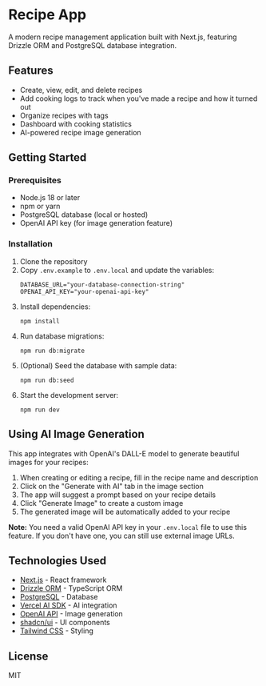 # Recipe App

A modern recipe management application built with Next.js, featuring Drizzle ORM and PostgreSQL database integration.

## Features

- Create, view, edit, and delete recipes
- Add cooking logs to track when you've made a recipe and how it turned out
- Organize recipes with tags
- Dashboard with cooking statistics
- AI-powered recipe image generation

## Getting Started

### Prerequisites

- Node.js 18 or later
- npm or yarn
- PostgreSQL database (local or hosted)
- OpenAI API key (for image generation feature)

### Installation

1. Clone the repository
2. Copy `.env.example` to `.env.local` and update the variables:
   ```
   DATABASE_URL="your-database-connection-string"
   OPENAI_API_KEY="your-openai-api-key"
   ```
3. Install dependencies:
   ```
   npm install
   ```
4. Run database migrations:
   ```
   npm run db:migrate
   ```
5. (Optional) Seed the database with sample data:
   ```
   npm run db:seed
   ```
6. Start the development server:
   ```
   npm run dev
   ```

## Using AI Image Generation

This app integrates with OpenAI's DALL-E model to generate beautiful images for your recipes:

1. When creating or editing a recipe, fill in the recipe name and description
2. Click on the "Generate with AI" tab in the image section
3. The app will suggest a prompt based on your recipe details
4. Click "Generate Image" to create a custom image
5. The generated image will be automatically added to your recipe

**Note:** You need a valid OpenAI API key in your `.env.local` file to use this feature. If you don't have one, you can still use external image URLs.

## Technologies Used

- [Next.js](https://nextjs.org/) - React framework
- [Drizzle ORM](https://orm.drizzle.team/) - TypeScript ORM
- [PostgreSQL](https://www.postgresql.org/) - Database
- [Vercel AI SDK](https://sdk.vercel.ai/docs) - AI integration
- [OpenAI API](https://platform.openai.com/) - Image generation
- [shadcn/ui](https://ui.shadcn.com/) - UI components
- [Tailwind CSS](https://tailwindcss.com/) - Styling

## License

MIT 